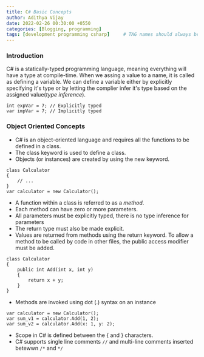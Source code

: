 ```yaml
---
title: C# Basic Concepts
author: Adithya Vijay
date: 2022-02-26 00:30:00 +0550
categories: [Blogging, programming]
tags: [development programming csharp]     # TAG names should always be lowercase
---
```


### Introduction
C# is a statically-typed programming language, meaning everything will have a type at compile-time. When we assing a value to a name, it is called as defining a variable.
We can define a variable either by explicitly specifying it's type or by letting the complier infer it's type based on the assigned value(*type inference*).
```
int expVar = 7; // Explicitly typed
var impVar = 7; // Implicitly typed
```

### Object Oriented Concepts
- C# is an object-oriented language and requires all the functions to be defined in a class.
- The class keyword is used to define a class.
- Objects (or instances) are created by using the new keyword.
```
class Calculator
{
    // ...
}
var calculator = new Calculator();
```
- A function within a class is referred to as a *method*. 
- Each method can have zero or more parameters. 
- All parameters must be explicitly typed, there is no type inference for parameters
- The return type must also be made explicit.
- Values are returned from methods using the return keyword. To allow a method to be called by code in other files, the public access modifier must be added.
```
class Calculator
{
    public int Add(int x, int y)
    {
        return x + y;
    }
}
```
- Methods are invoked using dot (.) syntax on an instance

```
var calculator = new Calculator();
var sum_v1 = calculator.Add(1, 2);
var sum_v2 = calculator.Add(x: 1, y: 2);
```
- Scope in C# is defined between the { and } characters.
- C# supports single line comments ```//``` and multi-line comments inserted betewwn ```/*``` and ```*/```